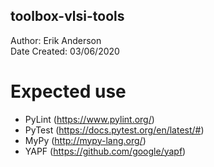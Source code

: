 toolbox-vlsi-tools
-----------------
Author: Erik Anderson  
Date Created: 03/06/2020

# Expected use
- PyLint (https://www.pylint.org/)
- PyTest (https://docs.pytest.org/en/latest/#)
- MyPy (http://mypy-lang.org/)
- YAPF (https://github.com/google/yapf)
